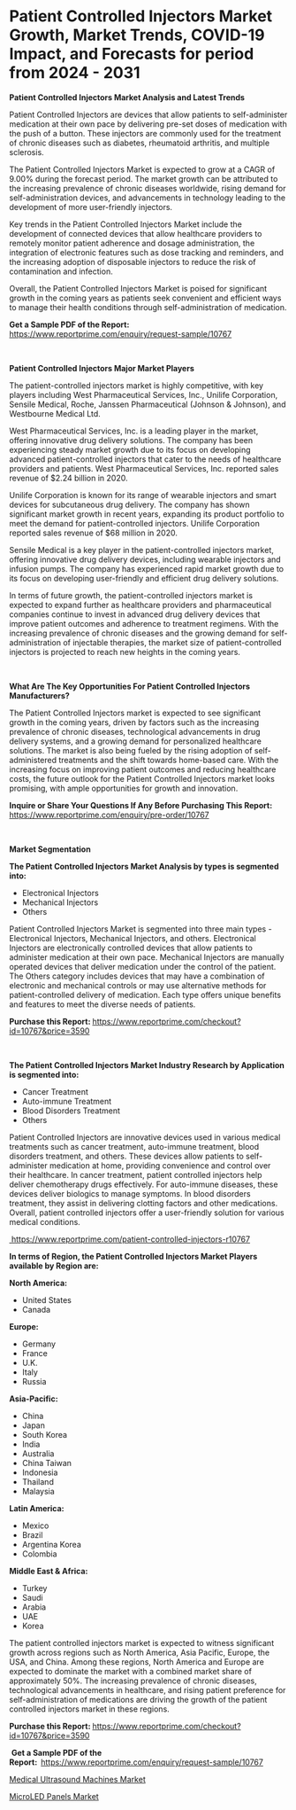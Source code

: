 <p><h1>Patient Controlled Injectors Market Growth, Market Trends, COVID-19 Impact, and Forecasts for period from 2024 - 2031</h1></p><p><strong>Patient Controlled Injectors Market Analysis and Latest Trends</strong></p>
<p><p>Patient Controlled Injectors are devices that allow patients to self-administer medication at their own pace by delivering pre-set doses of medication with the push of a button. These injectors are commonly used for the treatment of chronic diseases such as diabetes, rheumatoid arthritis, and multiple sclerosis.</p><p>The Patient Controlled Injectors Market is expected to grow at a CAGR of 9.00% during the forecast period. The market growth can be attributed to the increasing prevalence of chronic diseases worldwide, rising demand for self-administration devices, and advancements in technology leading to the development of more user-friendly injectors.</p><p>Key trends in the Patient Controlled Injectors Market include the development of connected devices that allow healthcare providers to remotely monitor patient adherence and dosage administration, the integration of electronic features such as dose tracking and reminders, and the increasing adoption of disposable injectors to reduce the risk of contamination and infection.</p><p>Overall, the Patient Controlled Injectors Market is poised for significant growth in the coming years as patients seek convenient and efficient ways to manage their health conditions through self-administration of medication.</p></p>
<p><strong>Get a Sample PDF of the Report:&nbsp;</strong> <a href="https://www.reportprime.com/enquiry/request-sample/10767">https://www.reportprime.com/enquiry/request-sample/10767</a></p>
<p>&nbsp;</p>
<p><strong>Patient Controlled Injectors Major Market Players</strong></p>
<p><p>The patient-controlled injectors market is highly competitive, with key players including West Pharmaceutical Services, Inc., Unilife Corporation, Sensile Medical, Roche, Janssen Pharmaceutical (Johnson & Johnson), and Westbourne Medical Ltd. </p><p>West Pharmaceutical Services, Inc. is a leading player in the market, offering innovative drug delivery solutions. The company has been experiencing steady market growth due to its focus on developing advanced patient-controlled injectors that cater to the needs of healthcare providers and patients. West Pharmaceutical Services, Inc. reported sales revenue of $2.24 billion in 2020.</p><p>Unilife Corporation is known for its range of wearable injectors and smart devices for subcutaneous drug delivery. The company has shown significant market growth in recent years, expanding its product portfolio to meet the demand for patient-controlled injectors. Unilife Corporation reported sales revenue of $68 million in 2020.</p><p>Sensile Medical is a key player in the patient-controlled injectors market, offering innovative drug delivery devices, including wearable injectors and infusion pumps. The company has experienced rapid market growth due to its focus on developing user-friendly and efficient drug delivery solutions. </p><p>In terms of future growth, the patient-controlled injectors market is expected to expand further as healthcare providers and pharmaceutical companies continue to invest in advanced drug delivery devices that improve patient outcomes and adherence to treatment regimens. With the increasing prevalence of chronic diseases and the growing demand for self-administration of injectable therapies, the market size of patient-controlled injectors is projected to reach new heights in the coming years.</p></p>
<p>&nbsp;</p>
<p><strong>What Are The Key Opportunities For Patient Controlled Injectors Manufacturers?</strong></p>
<p><p>The Patient Controlled Injectors market is expected to see significant growth in the coming years, driven by factors such as the increasing prevalence of chronic diseases, technological advancements in drug delivery systems, and a growing demand for personalized healthcare solutions. The market is also being fueled by the rising adoption of self-administered treatments and the shift towards home-based care. With the increasing focus on improving patient outcomes and reducing healthcare costs, the future outlook for the Patient Controlled Injectors market looks promising, with ample opportunities for growth and innovation.</p></p>
<p><strong>Inquire or Share Your Questions If Any Before Purchasing This Report:</strong> <a href="https://www.reportprime.com/enquiry/pre-order/10767">https://www.reportprime.com/enquiry/pre-order/10767</a></p>
<p>&nbsp;</p>
<p><strong>Market Segmentation</strong></p>
<p><strong>The Patient Controlled Injectors Market Analysis by types is segmented into:</strong></p>
<p><ul><li>Electronical Injectors</li><li>Mechanical Injectors</li><li>Others</li></ul></p>
<p><p>Patient Controlled Injectors Market is segmented into three main types - Electronical Injectors, Mechanical Injectors, and others. Electronical Injectors are electronically controlled devices that allow patients to administer medication at their own pace. Mechanical Injectors are manually operated devices that deliver medication under the control of the patient. The Others category includes devices that may have a combination of electronic and mechanical controls or may use alternative methods for patient-controlled delivery of medication. Each type offers unique benefits and features to meet the diverse needs of patients.</p></p>
<p><strong>Purchase this Report:&nbsp;</strong><a href="https://www.reportprime.com/checkout?id=10767&price=3590">https://www.reportprime.com/checkout?id=10767&price=3590</a></p>
<p>&nbsp;</p>
<p><strong>The Patient Controlled Injectors Market Industry Research by Application is segmented into:</strong></p>
<p><ul><li>Cancer Treatment</li><li>Auto-immune Treatment</li><li>Blood Disorders Treatment</li><li>Others</li></ul></p>
<p><p>Patient Controlled Injectors are innovative devices used in various medical treatments such as cancer treatment, auto-immune treatment, blood disorders treatment, and others. These devices allow patients to self-administer medication at home, providing convenience and control over their healthcare. In cancer treatment, patient controlled injectors help deliver chemotherapy drugs effectively. For auto-immune diseases, these devices deliver biologics to manage symptoms. In blood disorders treatment, they assist in delivering clotting factors and other medications. Overall, patient controlled injectors offer a user-friendly solution for various medical conditions.</p></p>
<p><a href="https://www.reportprime.com/patient-controlled-injectors-r10767">&nbsp;https://www.reportprime.com/patient-controlled-injectors-r10767</a></p>
<p><strong>In terms of Region, the Patient Controlled Injectors Market Players available by Region are:</strong></p>
<p>
    <p> <strong> North America: </strong>
        <ul>
            <li>United States</li>
            <li>Canada</li>
        </ul>
        </p> 
    <p> <strong> Europe: </strong>
        <ul>
            <li>Germany</li>
            <li>France</li>
            <li>U.K.</li>
            <li>Italy</li>
            <li>Russia</li>
        </ul>
        </p> 
    <p> <strong> Asia-Pacific: </strong>
        <ul>
            <li>China</li>
            <li>Japan</li>
            <li>South Korea</li>
            <li>India</li>
            <li>Australia</li>
            <li>China Taiwan</li>
            <li>Indonesia</li>
            <li>Thailand</li>
            <li>Malaysia</li>
        </ul>
        </p> 
    <p> <strong> Latin America: </strong>
        <ul>
            <li>Mexico</li>
            <li>Brazil</li>
            <li>Argentina Korea</li>
            <li>Colombia</li>
        </ul>
        </p> 
    <p> <strong> Middle East & Africa: </strong>
        <ul>
            <li>Turkey</li>
            <li>Saudi</li>
            <li>Arabia</li>
            <li>UAE</li>
            <li>Korea</li>
        </ul>
    </p>
    </p>
<p><p>The patient controlled injectors market is expected to witness significant growth across regions such as North America, Asia Pacific, Europe, the USA, and China. Among these regions, North America and Europe are expected to dominate the market with a combined market share of approximately 50%. The increasing prevalence of chronic diseases, technological advancements in healthcare, and rising patient preference for self-administration of medications are driving the growth of the patient controlled injectors market in these regions.</p></p>
<p><strong>Purchase this Report: </strong><a href="https://www.reportprime.com/checkout?id=10767&price=3590">https://www.reportprime.com/checkout?id=10767&price=3590</a></p>
<p>&nbsp;<strong>Get a Sample PDF of the Report:&nbsp;&nbsp;</strong><a href="https://www.reportprime.com/enquiry/request-sample/10767">https://www.reportprime.com/enquiry/request-sample/10767</a></p>
<p><strong></strong></p>
<p><p><a href="https://github.com/RickHolmes3/Market-Research-Report-List-4/blob/main/medical-ultrasound-machines-market.md">Medical Ultrasound Machines Market</a></p><p><a href="https://gamy-alyssum-396.notion.site/MicroLED-Panels-Market-Focuses-on-Market-Share-Size-and-Projected-Forecast-Till-2031-45ce01fc783443c699107a26a21b97d3">MicroLED Panels Market</a></p></p>
